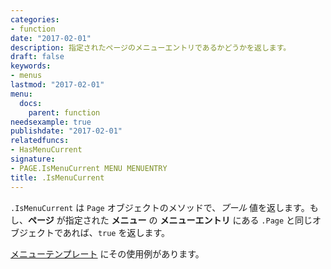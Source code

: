```yaml
---
categories:
- function
date: "2017-02-01"
description: 指定されたページのメニューエントリであるかどうかを返します。
draft: false
keywords:
- menus
lastmod: "2017-02-01"
menu:
  docs:
    parent: function
needsexample: true
publishdate: "2017-02-01"
relatedfuncs:
- HasMenuCurrent
signature:
- PAGE.IsMenuCurrent MENU MENUENTRY
title: .IsMenuCurrent
---
```


`.IsMenuCurrent` は `Page` オブジェクトのメソッドで、_ブール_ 値を返します。もし、**ページ** が指定された **メニュー** の **メニューエントリ** にある `.Page` と同じオブジェクトであれば、`true` を返します。

[メニューテンプレート](/templates/menu-templates/) にその使用例があります。
